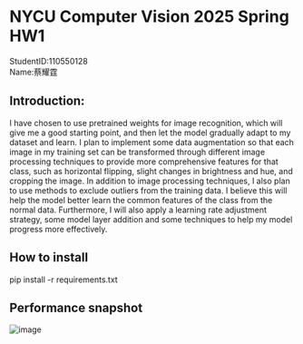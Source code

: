 # NYCU Computer Vision 2025 Spring HW1
StudentID:110550128  
Name:蔡耀霆
## Introduction:
I have chosen to use pretrained weights for image recognition, which will give me a good starting point, and then let the model gradually adapt to my dataset and learn. I plan to implement some data augmentation so that each image in my training set can be transformed through different image processing techniques to provide more comprehensive features for that class, such as horizontal flipping, slight changes in brightness and hue, and cropping the image.
In addition to image processing techniques, I also plan to use methods to exclude outliers from the training data. I believe this will help the model better learn the common features of the class from the normal data.
Furthermore, I will also apply a learning rate adjustment strategy, some model layer addition and some techniques to help my model progress more effectively.
## How to install
pip install -r requirements.txt  
## Performance snapshot
![image](https://github.com/user-attachments/assets/dbff9a04-fd66-4c45-948f-c04daeb32820)
